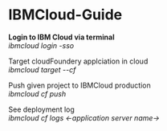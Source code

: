 # IBMCloud-Guide

<b>Login to IBM Cloud via terminal</b> <br>
<i>ibmcloud login -sso</i>

Target cloudFoundery applciation in cloud <br>
<i>ibmcloud target --cf </i>

Push given project to IBMCloud production <br>
<i>ibmcloud cf push</i>

See deployment log <br>
<i>ibmcloud cf logs <-application server name-> </i>
